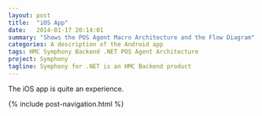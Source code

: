 ```yaml
---
layout: post
title:  "iOS App"
date:   2014-01-17 20:14:01
summary: "Shows the POS Agent Macro Architecture and the Flow Diagram"
categories: A description of the Android app
tags: HMC Symphony Backend .NET POS Agent Architecture
project: Symphony
tagline: Symphony for .NET is an HMC Backend product
---
```



The iOS app is quite an experience.

{% include post-navigation.html %}
